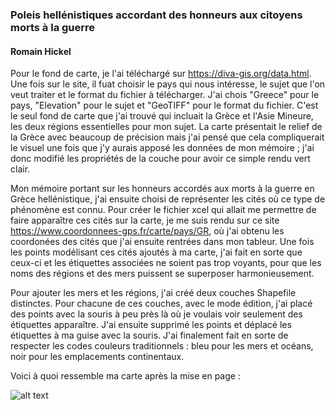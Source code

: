 <!-- Headings -->
 ### Poleis hellénistiques accordant des honneurs aux citoyens morts à la guerre
 #### Romain Hickel
 <!-- Paragraph -->
 Pour le fond de carte, je l'ai téléchargé sur https://diva-gis.org/data.html. Une fois sur le site, il fuat choisir le pays qui nous intéresse, le sujet que l'on veut traiter et le format du fichier à télécharger. J'ai chois "Greece" pour le pays, "Elevation" pour le sujet et "GeoTIFF" pour le format du fichier. C'est le seul fond de carte que j'ai trouvé qui incluait la Grèce et l'Asie Mineure, les deux régions essentielles pour mon sujet. La carte présentait le relief de la Grèce avec beaucoup de précision mais j'ai pensé que cela compliquerait le visuel une fois que j'y aurais apposé les données de mon mémoire ; j'ai donc modifié les propriétés de la couche pour avoir ce simple rendu vert clair.
 <!-- Paragraph -->
 Mon mémoire portant sur les honneurs accordés aux morts à la guerre en Grèce hellénistique, j'ai ensuite choisi de représenter les cités où ce type de phénomène est connu. Pour créer le fichier xcel qui allait me permettre de faire apparaître ces cités sur la carte, je me suis rendu sur ce site https://www.coordonnees-gps.fr/carte/pays/GR, où j'ai obtenu les coordonées des cités que j'ai ensuite rentrées dans mon tableur. Une fois les points modélisant ces cités ajoutés à ma carte, j'ai fait en sorte que ceux-ci et les étiquettes associées ne soient pas trop voyants, pour que les noms des régions et des mers puissent se superposer harmonieusement.
 <!-- Paragraph -->
 Pour ajouter les mers et les régions, j'ai créé deux couches Shapefile distinctes. Pour chacune de ces couches, avec le mode édition, j'ai placé des points avec la souris à peu près là où je voulais voir seulement des étiquettes apparaître. J'ai ensuite supprimé les points et déplacé les étiquettes à ma guise avec la souris. J'ai finalement fait en sorte de respecter les codes couleurs traditionnels : bleu pour les mers et océans, noir pour les emplacements continentaux.
 <!-- Paragraph -->
 Voici à quoi ressemble ma carte après la mise en page :
 
<!-- Images -->
![alt text](<carte hickel romain capture-1.png>)

